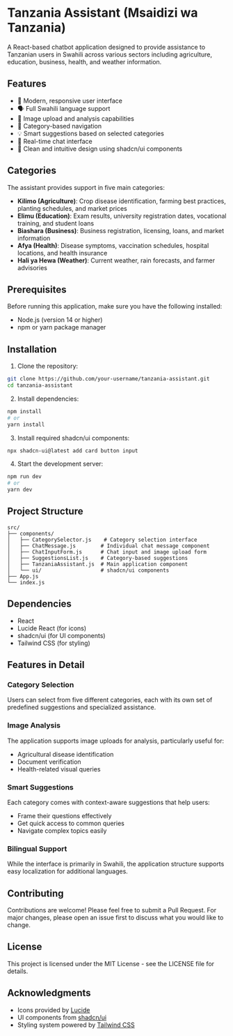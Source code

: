 # Tanzania Assistant (Msaidizi wa Tanzania)

A React-based chatbot application designed to provide assistance to Tanzanian users in Swahili across various sectors including agriculture, education, business, health, and weather information.

## Features

- 📱 Modern, responsive user interface
- 🗣️ Full Swahili language support
- 📸 Image upload and analysis capabilities
- 🎯 Category-based navigation
- 💡 Smart suggestions based on selected categories
- 💬 Real-time chat interface
- 🎨 Clean and intuitive design using shadcn/ui components

## Categories

The assistant provides support in five main categories:

- **Kilimo (Agriculture)**: Crop disease identification, farming best practices, planting schedules, and market prices
- **Elimu (Education)**: Exam results, university registration dates, vocational training, and student loans
- **Biashara (Business)**: Business registration, licensing, loans, and market information
- **Afya (Health)**: Disease symptoms, vaccination schedules, hospital locations, and health insurance
- **Hali ya Hewa (Weather)**: Current weather, rain forecasts, and farmer advisories

## Prerequisites

Before running this application, make sure you have the following installed:
- Node.js (version 14 or higher)
- npm or yarn package manager

## Installation

1. Clone the repository:
```bash
git clone https://github.com/your-username/tanzania-assistant.git
cd tanzania-assistant
```

2. Install dependencies:
```bash
npm install
# or
yarn install
```

3. Install required shadcn/ui components:
```bash
npx shadcn-ui@latest add card button input
```

4. Start the development server:
```bash
npm run dev
# or
yarn dev
```

## Project Structure

```
src/
├── components/
│   ├── CategorySelector.js    # Category selection interface
│   ├── ChatMessage.js        # Individual chat message component
│   ├── ChatInputForm.js      # Chat input and image upload form
│   ├── SuggestionsList.js    # Category-based suggestions
│   ├── TanzaniaAssistant.js  # Main application component
│   └── ui/                   # shadcn/ui components
├── App.js
└── index.js
```

## Dependencies

- React
- Lucide React (for icons)
- shadcn/ui (for UI components)
- Tailwind CSS (for styling)

## Features in Detail

### Category Selection
Users can select from five different categories, each with its own set of predefined suggestions and specialized assistance.

### Image Analysis
The application supports image uploads for analysis, particularly useful for:
- Agricultural disease identification
- Document verification
- Health-related visual queries

### Smart Suggestions
Each category comes with context-aware suggestions that help users:
- Frame their questions effectively
- Get quick access to common queries
- Navigate complex topics easily

### Bilingual Support
While the interface is primarily in Swahili, the application structure supports easy localization for additional languages.

## Contributing

Contributions are welcome! Please feel free to submit a Pull Request. For major changes, please open an issue first to discuss what you would like to change.

## License

This project is licensed under the MIT License - see the LICENSE file for details.

## Acknowledgments

- Icons provided by [Lucide](https://lucide.dev/)
- UI components from [shadcn/ui](https://ui.shadcn.com/)
- Styling system powered by [Tailwind CSS](https://tailwindcss.com/)